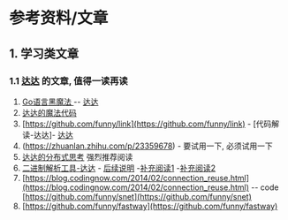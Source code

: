 # 参考资料/文章

## 1. 学习类文章
### 1.1  [达达](http://1234n.com) 的文章, 值得一读再读
1. [Go语言黑魔法 ](https://zhuanlan.zhihu.com/p/20010926) -- [达达](http://1234n.com)
2. [达达的魔法代码](https://github.com/bg5sbk/go-labs)
3. [https://github.com/funny/link](https://github.com/funny/link) - [代码解读-达达]- [达达](http://1234n.com)
4. (https://zhuanlan.zhihu.com/p/23359678) - 要试用一下, 必须试用一下
4. [达达的分布式思考](https://zhuanlan.zhihu.com/p/22245523) 强烈推荐阅读
5. [二进制解析工具-达达](https://zhuanlan.zhihu.com/p/20410055) - [后续说明](https://zhuanlan.zhihu.com/p/20892141) -[补充阅读1](https://zhuanlan.zhihu.com/p/21367696) -[补充阅读2](https://idada.gitbooks.io/go-tips/content/)
6. [https://blog.codingnow.com/2014/02/connection_reuse.html](https://blog.codingnow.com/2014/02/connection_reuse.html) -- code [https://github.com/funny/snet](https://github.com/funny/snet)
7. [https://github.com/funny/fastway](https://github.com/funny/fastway) 